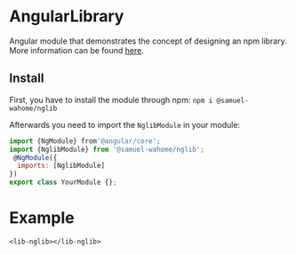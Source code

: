 # AngularLibrary
Angular module that demonstrates the concept of designing an npm library.
More information can be found [here](https://www.npmjs.com/package/@samuel-wahome/nglib).

## Install
First, you have to install the module through npm:
`npm i @samuel-wahome/nglib`

Afterwards you need to import the `NglibModule` in your module:
```javascript
import {NgModule} from'@angular/core';
import {NglibModule} from '@samuel-wahome/nglib';
 @NgModule({
  imports: [NglibModule]
})
export class YourModule {};
```
# Example
```<lib-nglib></lib-nglib>```
